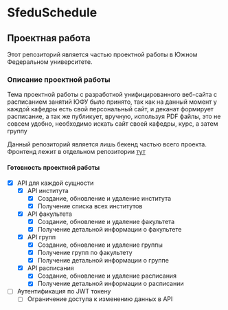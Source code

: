 # SfeduSchedule
## Проектная работа 
Этот репозиторий является частью проектной работы в Южном Федеральном университете.

### Описание проектной работы
Тема проектной работы с разработкой унифицированного веб-сайта с расписанием занятий ЮФУ было принято, так как на данный момент у каждой кафедры есть свой персональный сайт, и деканат формирует расписание, а так же публикует, вручную, используя PDF файлы, это не совсем удобно, необходимо искать сайт своей кафедры, курс, а затем группу

Данный репозиторий является лишь бекенд частью всего проекта. Фронтенд лежит в отдельном репозитории [тут](https://github.com/Quadrog101/sfedu-schedule-frontend)

#### Готовность проектной работы
 - [x] API для каждой сущности
     - [x] API института
         - [x] Создание, обновление и удаление института
         - [x] Получение списка всех институтов
     - [x] API факультета
         - [x] Создание, обновление и удаление факультета
         - [x] Получение детальной информации о факультете
     - [x] API групп
         - [x] Создание, обновление и удаление группы
         - [x] Получение групп по факультету
         - [x] Получение детальной информации о группе
     - [x] API расписания
         - [x] Создание, обновление и удаление расписания
         - [x] Получение детальной информации о расписании
              
 - [ ] Аутентификация по JWT токену
   - [ ] Ограничение доступа к изменению данных в API
